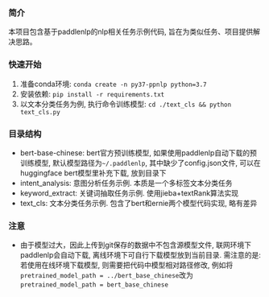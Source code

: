 ### 简介
本项目包含基于paddlenlp的nlp相关任务示例代码, 旨在为类似任务、项目提供解决思路。

### 快速开始
1. 准备conda环境: `conda create -n py37-ppnlp python=3.7`
2. 安装依赖: `pip install -r requirements.txt`
3. 以文本分类任务为例, 执行命令训练模型: `cd ./text_cls && python text_cls.py`

### 目录结构
* bert-base-chinese: bert官方预训练模型, 如果使用paddlenlp自动下载的预训练模型, 默认模型路径为`~/.paddlenlp`, 其中缺少了config.json文件, 可以在huggingface bert模型里补充下载, 放到目录下
* intent_analysis: 意图分析任务示例. 本质是一个多标签文本分类任务
* keyword_extract: 关键词抽取任务示例. 使用jieba+textRank算法实现
* text_cls: 文本分类任务示例. 包含了bert和ernie两个模型代码实现, 略有差异

### 注意
* 由于模型过大，因此上传到git保存的数据中不包含源模型文件, 联网环境下paddlenlp会自动下载, 离线环境下可自行下载模型放到当前目录. 需注意的是: 若使用在线环境下载模型, 则需要把代码中模型相对路径修改, 例如将`pretrained_model_path = ../bert_base_chinese`改为`pretrained_model_path = bert_base_chinese`

